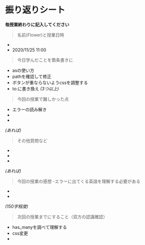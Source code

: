 # 振り返りシート

**毎授業終わりに記入してください**

> 名前(Flower)と授業日時
-  
- 2020/11/25 11:00


> 今日学んだことを箇条書きに
- asの使い方
- pathを確認して修正
- ボタンが重ならないようcssを調整する
- to:に書き換え
*(3つ以上)*

> 今回の授業で難しかった点
- エラーの読み解き
- 
- 
*(あれば)*

> その他質問など
- 
- 
- 
*(あれば)*

> 今回の授業の感想
-エラーに出てくる英語を理解する必要がある
- 
- 
*(150字程度)*

> 次回の授業までにすること（双方の認識確認）
- has_manyを調べて理解する
- css変更
- 
